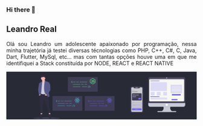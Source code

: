 ### Hi there 👋

<!--
**Leandro2585/Leandro2585** is a ✨ _special_ ✨ repository because its `README.md` (this file) appears on your GitHub profile.

Here are some ideas to get you started:

- 🔭 I’m currently working on ...
- 🌱 I’m currently learning ...
- 👯 I’m looking to collaborate on ...
- 🤔 I’m looking for help with ...
- 💬 Ask me about ...
- 📫 How to reach me: ...
- 😄 Pronouns: ...
- ⚡ Fun fact: ...
-->

## Leandro Real
<p align="justify">Olá sou Leandro um adolescente apaixonado por programação, nessa minha trajetória já testei diversas técnologias como PHP, C++, C#, C, Java, Dart, Flutter, MySql, etc... mas com tantas opções houve uma em que me identifiquei a Stack constituída por NODE, REACT e REACT NATIVE</p>

<p align="center">
  <img alt="Banner" src="https://github.com/Leandro2585/Leandro2585/blob/master/background.svg?raw=true" />
</p>
